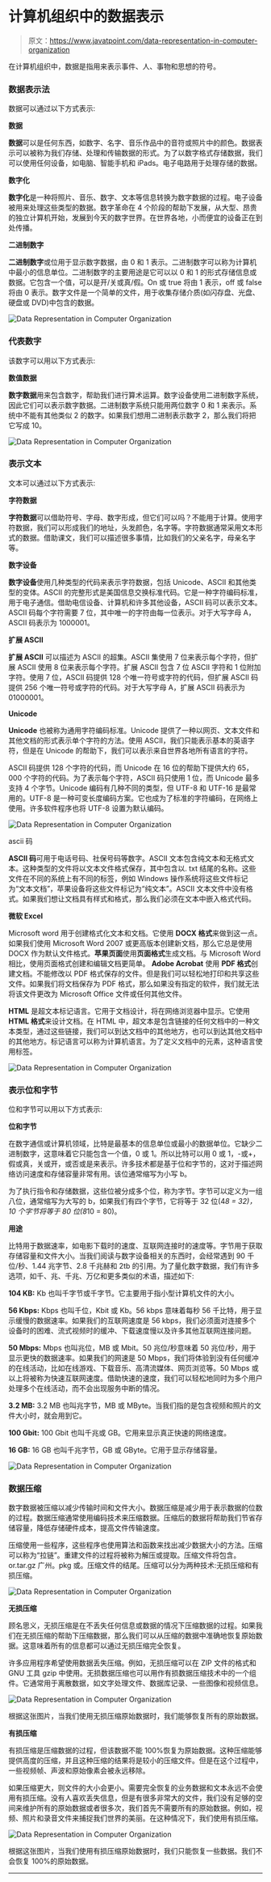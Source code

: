 # 计算机组织中的数据表示

> 原文：<https://www.javatpoint.com/data-representation-in-computer-organization>

在计算机组织中，数据是指用来表示事件、人、事物和思想的符号。

### 数据表示法

数据可以通过以下方式表示:

**数据**

**数据**可以是任何东西，如数字、名字、音乐作品中的音符或照片中的颜色。数据表示可以被称为我们存储、处理和传输数据的形式。为了以数字格式存储数据，我们可以使用任何设备，如电脑、智能手机和 iPads。电子电路用于处理存储的数据。

**数字化**

**数字化**是一种将照片、音乐、数字、文本等信息转换为数字数据的过程。电子设备被用来处理这些类型的数据。数字革命在 4 个阶段的帮助下发展，从大型、昂贵的独立计算机开始，发展到今天的数字世界。在世界各地，小而便宜的设备正在到处传播。

**二进制数字**

**二进制数字**或位用于显示数字数据，由 0 和 1 表示。二进制数字可以称为计算机中最小的信息单位。二进制数字的主要用途是它可以以 0 和 1 的形式存储信息或数据。它包含一个值，可以是开/关或真/假。On 或 true 将由 1 表示，off 或 false 将由 0 表示。数字文件是一个简单的文件，用于收集存储介质(如闪存盘、光盘、硬盘或 DVD)中包含的数据。

![Data Representation in Computer Organization](img/cf50d2f9503a8dbc6b317c22d21b1fe9.png)

### 代表数字

该数字可以用以下方式表示:

**数值数据**

**数字数据**用来包含数字，帮助我们进行算术运算。数字设备使用二进制数字系统，因此它们可以表示数字数据。二进制数字系统只能用两位数字 0 和 1 来表示。系统中不能有其他类似 2 的数字。如果我们想用二进制表示数字 2，那么我们将把它写成 10。

![Data Representation in Computer Organization](img/061c983bfac42380f3985235fcb6b23d.png)

### 表示文本

文本可以通过以下方式表示:

**字符数据**

**字符数据**可以借助符号、字母、数字形成，但它们可以吗？不能用于计算。使用字符数据，我们可以形成我们的地址，头发颜色，名字等。字符数据通常采用文本形式的数据。借助课文，我们可以描述很多事情，比如我们的父亲名字，母亲名字等。

**数字设备**

**数字设备**使用几种类型的代码来表示字符数据，包括 Unicode、ASCII 和其他类型的变体。ASCII 的完整形式是美国信息交换标准代码。它是一种字符编码标准，用于电子通信。借助电信设备、计算机和许多其他设备，ASCII 码可以表示文本。ASCII 码每个字符需要 7 位，其中唯一的字符由每一位表示。对于大写字母 A，ASCII 码表示为 1000001。

**扩展 ASCII**

**扩展 ASCII** 可以描述为 ASCII 的超集。ASCII 集使用 7 位来表示每个字符，但扩展 ASCII 使用 8 位来表示每个字符。扩展 ASCII 包含 7 位 ASCII 字符和 1 位附加字符。使用 7 位，ASCII 码提供 128 个唯一符号或字符的代码，但扩展 ASCII 码提供 256 个唯一符号或字符的代码。对于大写字母 A，扩展 ASCII 码表示为 01000001。

**Unicode**

**Unicode** 也被称为通用字符编码标准。Unicode 提供了一种以网页、文本文件和其他文档的形式表示单个字符的方法。使用 ASCII，我们只能表示基本的英语字符，但是在 Unicode 的帮助下，我们可以表示来自世界各地所有语言的字符。

ASCII 码提供 128 个字符的代码，而 Unicode 在 16 位的帮助下提供大约 65，000 个字符的代码。为了表示每个字符，ASCII 码只使用 1 位，而 Unicode 最多支持 4 个字节。Unicode 编码有几种不同的类型，但 UTF-8 和 UTF-16 是最常用的。UTF-8 是一种可变长度编码方案。它也成为了标准的字符编码，在网络上使用。许多软件程序也将 UTF-8 设置为默认编码。

![Data Representation in Computer Organization](img/f30ce9c248ffdf94bfe8430c1514fc22.png)

ascii 码

**ASCII 码**可用于电话号码、社保号码等数字。ASCII 文本包含纯文本和无格式文本。这种类型的文件将以文本文件格式保存，其中包含以. txt 结尾的名称。这些文件在不同的系统上有不同的标签，例如 Windows 操作系统将这些文件标记为“文本文档”，苹果设备将这些文件标记为“纯文本”。ASCII 文本文件中没有格式。如果我们想让文档具有样式和格式，那么我们必须在文本中嵌入格式代码。

**微软 Excel**

Microsoft word 用于创建格式化文本和文档。它使用 **DOCX 格式**来做到这一点。如果我们使用 Microsoft Word 2007 或更高版本创建新文档，那么它总是使用 DOCX 作为默认文件格式。**苹果页面**使用**页面格式**生成文档。与 Microsoft Word 相比，使用页面格式创建和编辑文档更简单。 **Adobe Acrobat** 使用 **PDF 格式**创建文档。不能修改以 PDF 格式保存的文件。但是我们可以轻松地打印和共享这些文件。如果我们将文档保存为 PDF 格式，那么如果没有指定的软件，我们就无法将该文件更改为 Microsoft Office 文件或任何其他文件。

**HTML** 是超文本标记语言。它用于文档设计，将在网络浏览器中显示。它使用 **HTML 格式**来设计文档。在 HTML 中，超文本是包含链接的任何文档中的一种文本类型，通过这些链接，我们可以到达文档中的其他地方，也可以到达其他文档中的其他地方。标记语言可以称为计算机语言。为了定义文档中的元素，这种语言使用标签。

![Data Representation in Computer Organization](img/27970e89e9018415e7e99a05400830c4.png)

### 表示位和字节

位和字节可以用以下方式表示:

**位和字节**

在数字通信或计算机领域，比特是最基本的信息单位或最小的数据单位。它缺少二进制数字，这意味着它只能包含一个值，0 或 1。所以比特可以用 0 或 1，-或+，假或真，关或开，或否或是来表示。许多技术都是基于位和字节的，这对于描述网络访问速度和存储容量非常有用。该位通常缩写为小写 b。

为了执行指令和存储数据，这些位被分成多个位，称为字节。字节可以定义为一组八位，通常缩写为大写的 b，如果我们有四个字节，它将等于 32 位(4*8 = 32)，10 个字节将等于 80 位(8*10 = 80)。

**用途**

比特用于数据速率，如电影下载时的速度、互联网连接时的速度等。字节用于获取存储容量和文件大小。当我们阅读与数字设备相关的东西时，会经常遇到 90 千位/秒、1.44 兆字节、2.8 千兆赫和 2tb 的引用。为了量化数字数据，我们有许多选项，如千、兆、千兆、万亿和更多类似的术语，描述如下:

**104 KB:** Kb 也叫千字节或千字节。它主要用于指小型计算机文件的大小。

**56 Kbps:** Kbps 也叫千位，Kbit 或 Kb。56 kbps 意味着每秒 56 千比特，用于显示缓慢的数据速率。如果我们的互联网速度是 56 kbps，我们必须面对连接多个设备时的困难、流式视频时的缓冲、下载速度慢以及许多其他互联网连接问题。

**50 Mbps:** Mbps 也叫兆位，MB 或 Mbit。50 兆位/秒意味着 50 兆位/秒，用于显示更快的数据速率。如果我们的网速是 50 Mbps，我们将体验到没有任何缓冲的在线活动，比如在线游戏、下载音乐、高清流媒体、网页浏览等。50 Mbps 或以上将被称为快速互联网速度。借助快速的速度，我们可以轻松地同时为多个用户处理多个在线活动，而不会出现服务中断的情况。

**3.2 MB:** 3.2 MB 也叫兆字节，MB 或 MByte。当我们指的是包含视频和照片的文件大小时，就会用到它。

**100 Gbit:** 100 Gbit 也叫千兆或 GB。它用来显示真正快速的网络速度。

**16 GB:** 16 GB 也叫千兆字节，GB 或 GByte。它用于显示存储容量。

![Data Representation in Computer Organization](img/7d555a25eb109c5a641e45352ae43bdd.png)

### 数据压缩

数字数据被压缩以减少传输时间和文件大小。数据压缩是减少用于表示数据的位数的过程。数据压缩通常使用编码技术来压缩数据。压缩后的数据将帮助我们节省存储容量，降低存储硬件成本，提高文件传输速度。

压缩使用一些程序，这些程序也使用算法和函数来找出减少数据大小的方法。压缩可以称为“拉链”。重建文件的过程将被称为解压或提取。压缩文件将包含。or.tar.gz 广州。pkg 或。压缩文件的结尾。压缩可以分为两种技术:无损压缩和有损压缩。

![Data Representation in Computer Organization](img/1848cb69516319781131a68d316c2e87.png)

**无损压缩**

顾名思义，无损压缩是在不丢失任何信息或数据的情况下压缩数据的过程。如果我们在无损压缩的帮助下压缩数据，那么我们可以从压缩的数据中准确地恢复原始数据。这意味着所有的信息都可以通过无损压缩完全恢复。

许多应用程序希望使用数据丢失压缩。例如，无损压缩可以在 ZIP 文件的格式和 GNU 工具 gzip 中使用。无损数据压缩也可以用作有损数据压缩技术中的一个组件。它通常用于离散数据，如文字处理文件、数据库记录、一些图像和视频信息。

![Data Representation in Computer Organization](img/72a6322428b312eda881d6c4307562b4.png)

根据这张图片，当我们使用无损压缩原始数据时，我们能够恢复所有的原始数据。

**有损压缩**

有损压缩是压缩数据的过程，但该数据不能 100%恢复为原始数据。这种压缩能够提供高度的压缩，并且这种压缩的结果将是较小的压缩文件。但是在这个过程中，一些视频帧、声波和原始像素会被永远移除。

如果压缩更大，则文件的大小会更小。需要完全恢复的业务数据和文本永远不会使用有损压缩。没有人喜欢丢失信息，但是有很多非常大的文件，我们没有足够的空间来维护所有的原始数据或者很多次，我们首先不需要所有的原始数据。例如，视频、照片和录音文件来捕捉我们世界的美丽。在这种情况下，我们使用有损压缩。

![Data Representation in Computer Organization](img/4e41eac7037cf6c6251007acc942e6d1.png)

根据这张图片，当我们使用有损压缩原始数据时，我们只能恢复一些数据。我们不会恢复 100%的原始数据。

* * *